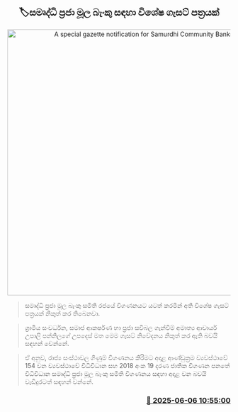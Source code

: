 <p align='center'><b><h2 align='center' title='A special gazette notification for Samurdhi Community Banks'>🏷සමෘද්ධි ප්‍රජා මූල බැංකු සඳහා විශේෂ ගැසට් පත්‍රයක්</h2></b></p>
<p align='center'><img src='https://helakuru.sgp1.cdn.digitaloceanspaces.com/esana/images/lib/samurdhi-bank-n.jpg' width='600' alt='A special gazette notification for Samurdhi Community Banks'></p>

> සමෘද්ධි ප්‍රජා මූල බැංකු සමිති රජයේ විගණනයට යටත් කරමින් අති විශේෂ ගැසට් පත්‍රයක් නිකුත් කර තිබෙනවා.

> ග්‍රාමීය සංවර්ධන, සමාජ ආකර්ෂණ හා ප්‍රජා සවිබල ගැන්වීම් අමාත්‍ය ආචාර්ය උපාලි පන්නිලගේ උපදෙස් මත මෙම ගැසට් නිවේදනය නිකුත් කර ඇති බවයි සඳහන් වෙන්නේ.

> ඒ අනුව, රාජ්‍ය සංස්ථාවල ගිණුම් විගණනය කිරිමට අදාළ ආණ්ඩුක්‍රම ව්‍යවස්ථාවේ 154 වන ව්‍යවස්ථාවේ විධිවිධාන සහ 2018 අංක 19 දරණ ජාතික විගණන පනතේ විධිවිධාන සමෘද්ධි ප්‍රජා මූල බැංකු සමිති විගණනය සඳහා අදාළ වන බවයි වැඩිදුරටත් සඳහන් වන්නේ.



<h3 align='right'><a href='https://www.helakuru.lk/esana/p/110765/'>📅 2025-06-06 10:55:00</a></h3>
